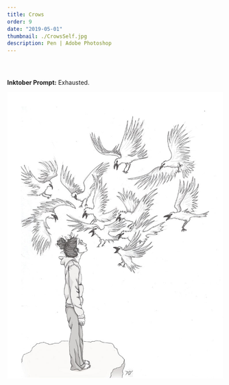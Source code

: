 ```yaml
---
title: Crows
order: 9
date: "2019-05-01"
thumbnail: ./CrowsSelf.jpg
description: Pen | Adobe Photoshop
---
```


<div class="kg-width-full">

<p style="margin-top: 6vw">
<strong>Inktober Prompt:</strong> Exhausted.
</p>

![Crows](./CrowsSelf.jpg)

</div>

